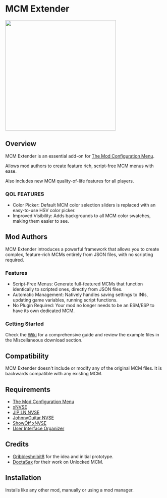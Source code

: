 # MCM Extender
<p align="left">
    <img height="350px" src="https://staticdelivery.nexusmods.com/mods/130/images/93642/93642-1756777267-1064381590.png">
</p>

## Overview
MCM Extender is an essential add-on for [The Mod Configuration Menu](https://www.nexusmods.com/newvegas/mods/42507).

Allows mod authors to create feature rich, script-free MCM menus with ease.

Also includes new MCM quality-of-life features for all players.

### QOL FEATURES
- Color Picker: Default MCM color selection sliders is replaced with an easy-to-use HSV color picker.
- Improved Visibility: Adds backgrounds to all MCM color swatches, making them easier to see.

## Mod Authors
MCM Extender introduces a powerful framework that allows you to create complex, feature-rich MCMs entirely from JSON files, with no scripting required.

### Features
- Script-Free Menus: Generate full-featured MCMs that function identically to scripted ones, directly from JSON files.
- Automatic Management: Natively handles saving settings to INIs, updating game variables, running script functions.
- No Plugin Required: Your mod no longer needs to be an ESM/ESP to have its own dedicated MCM.

### Getting Started
Check the [Wiki](https://github.com/Stentorious/MCMExtender/wiki) for a comprehensive guide and review the example files in the Miscellaneous download section.

## Compatibility
MCM Extender doesn't include or modify any of the original MCM files.
It is backwards compatible with any existing MCM.

## Requirements
- [The Mod Configuration Menu](https://www.nexusmods.com/newvegas/mods/42507)
- [xNVSE](https://www.nexusmods.com/newvegas/mods/67883)
- [JIP LN NVSE](https://www.nexusmods.com/newvegas/mods/58277)
- [JohnnyGuitar NVSE](https://www.nexusmods.com/newvegas/mods/66927)
- [ShowOff xNVSE](https://www.nexusmods.com/newvegas/mods/72541)
- [User Interface Organizer](https://www.nexusmods.com/newvegas/mods/57174)

## Credits
- [Gribbleshnibit8](https://next.nexusmods.com/profile/Gribbleshnibit8) for the idea and initial prototype.
- [DoctaSax](https://next.nexusmods.com/profile/DoctaSax) for their work on Unlocked MCM.

## Installation
Installs like any other mod, manually or using a mod manager.